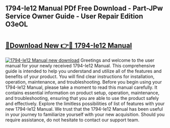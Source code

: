 ## 1794-Ie12 Manual PDf Free Download - Part-JPw Service Owner Guide - User Repair Edition O3eOL

# <h2><a href="http://bc11925.oget.top/?id=1794-Ie12+Manual">🔗Download New 👉🔴 1794-Ie12 Manual</a></h2>

[![1794-Ie12 Manual new download](https://i.imgur.com/5g1atiW.png)](http://bc11925.oget.top/?id=1794-Ie12+Manual)
Greetings and welcome to the user manual for your newly received 1794-Ie12 Manual. This comprehensive guide is intended to help you understand and utilize all of the features and benefits of your product. You will find clear instructions for installation, operation, maintenance, and troubleshooting. Before you begin using your 1794-Ie12 Manual, please take a moment to read this manual carefully. It contains essential information on product setup, operation, maintenance, and troubleshooting, ensuring that you are able to use the product safely and effectively. Explore the limitless possibilities of list of features with your new 1794-Ie12 Manual. We trust that the 1794-Ie12 Manual has been useful in your journey to familiarize yourself with your new acquisition. Should you require assistance, do not hesitate to contact our support team.
